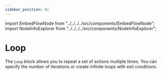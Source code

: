 ```yaml
---
sidebar_position: 42
---
```


import EmbedFlowNode from "../../../../src/components/EmbedFlowNode";
import NodeInfoExplorer from "../../../../src/components/NodeInfoExplorer";

# Loop

<EmbedFlowNode type="control_loop" />

The `Loop` block allows you to repeat a set of actions multiple times. You can specify the number of iterations or create infinite loops with exit conditions.

<NodeInfoExplorer type="control_loop" />
